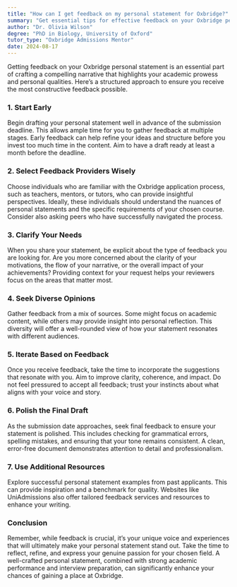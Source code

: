 ```yaml
---
title: "How can I get feedback on my personal statement for Oxbridge?"
summary: "Get essential tips for effective feedback on your Oxbridge personal statement to enhance clarity, impact, and showcase your unique voice for success."
author: "Dr. Olivia Wilson"
degree: "PhD in Biology, University of Oxford"
tutor_type: "Oxbridge Admissions Mentor"
date: 2024-08-17
---
```


Getting feedback on your Oxbridge personal statement is an essential part of crafting a compelling narrative that highlights your academic prowess and personal qualities. Here’s a structured approach to ensure you receive the most constructive feedback possible.

### 1. **Start Early**
Begin drafting your personal statement well in advance of the submission deadline. This allows ample time for you to gather feedback at multiple stages. Early feedback can help refine your ideas and structure before you invest too much time in the content. Aim to have a draft ready at least a month before the deadline.

### 2. **Select Feedback Providers Wisely**
Choose individuals who are familiar with the Oxbridge application process, such as teachers, mentors, or tutors, who can provide insightful perspectives. Ideally, these individuals should understand the nuances of personal statements and the specific requirements of your chosen course. Consider also asking peers who have successfully navigated the process.

### 3. **Clarify Your Needs**
When you share your statement, be explicit about the type of feedback you are looking for. Are you more concerned about the clarity of your motivations, the flow of your narrative, or the overall impact of your achievements? Providing context for your request helps your reviewers focus on the areas that matter most.

### 4. **Seek Diverse Opinions**
Gather feedback from a mix of sources. Some might focus on academic content, while others may provide insight into personal reflection. This diversity will offer a well-rounded view of how your statement resonates with different audiences.

### 5. **Iterate Based on Feedback**
Once you receive feedback, take the time to incorporate the suggestions that resonate with you. Aim to improve clarity, coherence, and impact. Do not feel pressured to accept all feedback; trust your instincts about what aligns with your voice and story.

### 6. **Polish the Final Draft**
As the submission date approaches, seek final feedback to ensure your statement is polished. This includes checking for grammatical errors, spelling mistakes, and ensuring that your tone remains consistent. A clean, error-free document demonstrates attention to detail and professionalism.

### 7. **Use Additional Resources**
Explore successful personal statement examples from past applicants. This can provide inspiration and a benchmark for quality. Websites like UniAdmissions also offer tailored feedback services and resources to enhance your writing.

### Conclusion
Remember, while feedback is crucial, it’s your unique voice and experiences that will ultimately make your personal statement stand out. Take the time to reflect, refine, and express your genuine passion for your chosen field. A well-crafted personal statement, combined with strong academic performance and interview preparation, can significantly enhance your chances of gaining a place at Oxbridge.
    
